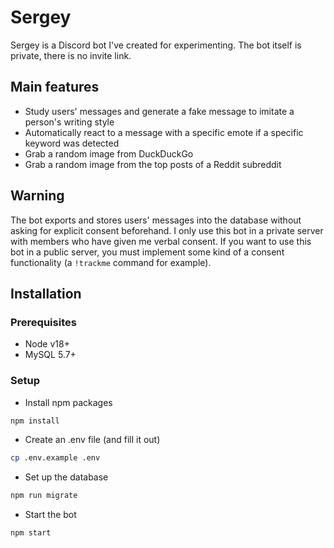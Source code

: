 # Sergey

Sergey is a Discord bot I've created for experimenting. The bot itself is private, there is no invite link.

## Main features

- Study users' messages and generate a fake message to imitate a person's writing style
- Automatically react to a message with a specific emote if a specific keyword was detected
- Grab a random image from DuckDuckGo
- Grab a random image from the top posts of a Reddit subreddit

## Warning

The bot exports and stores users' messages into the database without asking for explicit consent beforehand. I only use this bot in a private server with members who have given me verbal consent. If you want to use this bot in a public server, you must implement some kind of a consent functionality (a `!trackme` command for example).

## Installation

### Prerequisites

- Node v18+
- MySQL 5.7+

### Setup

- Install npm packages
```bash
npm install
```

- Create an .env file (and fill it out)
```bash
cp .env.example .env
```

- Set up the database
```bash
npm run migrate
```

- Start the bot
```bash
npm start
```
